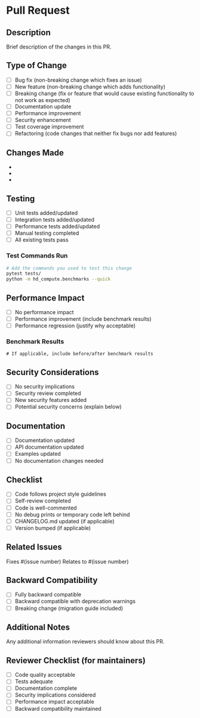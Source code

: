 # Pull Request

## Description
Brief description of the changes in this PR.

## Type of Change
- [ ] Bug fix (non-breaking change which fixes an issue)
- [ ] New feature (non-breaking change which adds functionality)
- [ ] Breaking change (fix or feature that would cause existing functionality to not work as expected)
- [ ] Documentation update
- [ ] Performance improvement
- [ ] Security enhancement
- [ ] Test coverage improvement
- [ ] Refactoring (code changes that neither fix bugs nor add features)

## Changes Made
- 
- 
- 

## Testing
- [ ] Unit tests added/updated
- [ ] Integration tests added/updated
- [ ] Performance tests added/updated
- [ ] Manual testing completed
- [ ] All existing tests pass

### Test Commands Run
```bash
# Add the commands you used to test this change
pytest tests/
python -m hd_compute.benchmarks --quick
```

## Performance Impact
- [ ] No performance impact
- [ ] Performance improvement (include benchmark results)
- [ ] Performance regression (justify why acceptable)

### Benchmark Results
```
# If applicable, include before/after benchmark results
```

## Security Considerations
- [ ] No security implications
- [ ] Security review completed
- [ ] New security features added
- [ ] Potential security concerns (explain below)

## Documentation
- [ ] Documentation updated
- [ ] API documentation updated
- [ ] Examples updated
- [ ] No documentation changes needed

## Checklist
- [ ] Code follows project style guidelines
- [ ] Self-review completed
- [ ] Code is well-commented
- [ ] No debug prints or temporary code left behind
- [ ] CHANGELOG.md updated (if applicable)
- [ ] Version bumped (if applicable)

## Related Issues
Fixes #(issue number)
Relates to #(issue number)

## Backward Compatibility
- [ ] Fully backward compatible
- [ ] Backward compatible with deprecation warnings
- [ ] Breaking change (migration guide included)

## Additional Notes
Any additional information reviewers should know about this PR.

## Reviewer Checklist (for maintainers)
- [ ] Code quality acceptable
- [ ] Tests adequate
- [ ] Documentation complete
- [ ] Security implications considered
- [ ] Performance impact acceptable
- [ ] Backward compatibility maintained